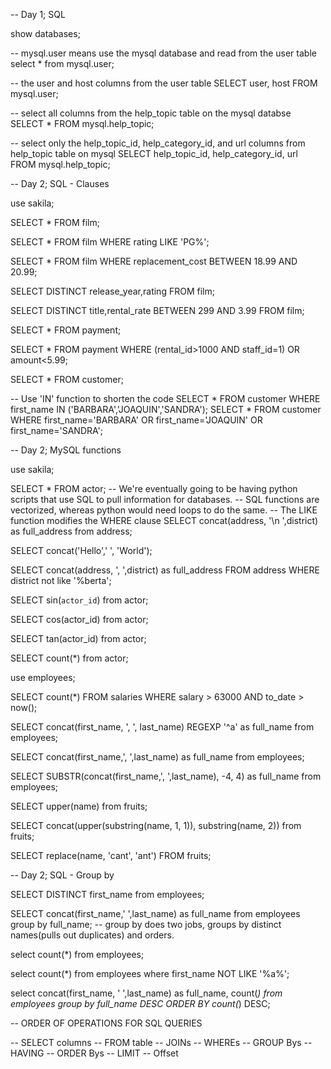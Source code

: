-- Day 1; SQL

show databases;

-- mysql.user means use the mysql database and read from the user table
select * from mysql.user;

-- the user and host columns from the user table
SELECT user, host FROM mysql.user;

-- select all columns from the help_topic table on the mysql databse
SELECT * FROM mysql.help_topic;

-- select only the help_topic_id, help_category_id, and url columns from help_topic table on mysql
SELECT help_topic_id, help_category_id, url FROM mysql.help_topic;

-- Day 2; SQL - Clauses

use sakila;

SELECT * FROM film;

SELECT * FROM film WHERE rating LIKE 'PG%';

SELECT * FROM film WHERE replacement_cost BETWEEN 18.99 AND 20.99;

SELECT DISTINCT release_year,rating FROM film;

SELECT DISTINCT title,rental_rate BETWEEN 299 AND 3.99 FROM film;

SELECT * FROM payment;

SELECT * FROM payment WHERE (rental_id>1000 AND staff_id=1) OR amount<5.99;

SELECT * FROM customer;

-- Use 'IN' function to shorten the code
SELECT * FROM customer WHERE first_name IN ('BARBARA','JOAQUIN','SANDRA');
SELECT * FROM customer WHERE first_name='BARBARA' OR first_name='JOAQUIN' OR first_name='SANDRA';


-- Day 2; MySQL functions

use sakila;

SELECT * FROM actor;
-- We're eventually going to be having python scripts that use SQL to pull information for databases.
-- SQL functions are vectorized, whereas python would need loops to do the same.
-- The LIKE function modifies the WHERE clause
SELECT concat(address, '\n ',district) as full_address from address;

SELECT concat('Hello',' ', 'World');

SELECT concat(address, ', ',district) as full_address 
FROM address
WHERE district not like '%berta';

SELECT sin(`actor_id`)
from actor;

SELECT cos(actor_id)
from actor;

SELECT tan(actor_id)
from actor;

SELECT count(*)
from actor;

use employees;

SELECT count(*)
FROM salaries
WHERE salary > 63000
AND to_date > now();

SELECT concat(first_name, ', ', last_name)
REGEXP '^a' as full_name
from employees;

SELECT concat(first_name,', ',last_name) as full_name
from employees;

SELECT SUBSTR(concat(first_name,', ',last_name), -4, 4) as full_name
from employees;

SELECT upper(name)
from fruits;

SELECT concat(upper(substring(name, 1, 1)),
substring(name, 2))
from fruits;

SELECT replace(name, 'cant', 'ant')
FROM fruits;

-- Day 2; SQL - Group by

SELECT DISTINCT first_name
from employees;

SELECT concat(first_name,' ',last_name) as full_name
from employees
group by full_name;  -- group by does two jobs, groups by distinct names(pulls out duplicates) and orders.

select count(*)
from employees;

select count(*)
from employees
where first_name NOT LIKE '%a%';

select concat(first_name, ' ',last_name) as full_name, count(*)
from employees
group by full_name DESC
ORDER BY count(*) DESC;

-- ORDER OF OPERATIONS FOR SQL QUERIES

-- SELECT columns
-- FROM table
-- JOINs
-- WHEREs
-- GROUP Bys
-- HAVING
-- ORDER Bys
-- LIMIT
-- Offset
